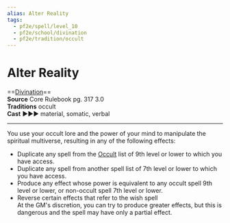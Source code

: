 ```yaml
---
alias: Alter Reality
tags:
  - pf2e/spell/level_10
  - pf2e/school/divination
  - pf2e/tradition/occult
---
```


# Alter Reality

==[Divination](Divination.md)==  
__Source__ Core Rulebook pg. 317 3.0  
**Traditions** occult  
**Cast** ►►► material, somatic, verbal

---

You use your occult lore and the power of your mind to manipulate the spiritual multiverse, resulting in any of the following effects:

- Duplicate any spell from the [Occult](Occult.md) list of 9th level or lower to which you have access.
- Duplicate any spell from another spell list of 7th level or lower to which you have access.
- Produce any effect whose power is equivalent to any occult spell 9th level or lower, or non-occult spell 7th level or lower.
- Reverse certain effects that refer to the wish spell  
At the GM's discretion, you can try to produce greater effects, but this is dangerous and the spell may have only a partial effect.
